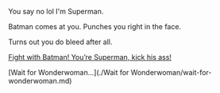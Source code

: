 ﻿You say no lol I'm Superman.

Batman comes at you. Punches you right in the face.

Turns out you do bleed after all.

[Fight with Batman! You’re Superman, kick his ass!](./Batman-vs-superman/Batman-vs-superman.md)

[Wait for Wonderwoman...](./Wait for Wonderwoman/wait-for-wonderwoman.md)
